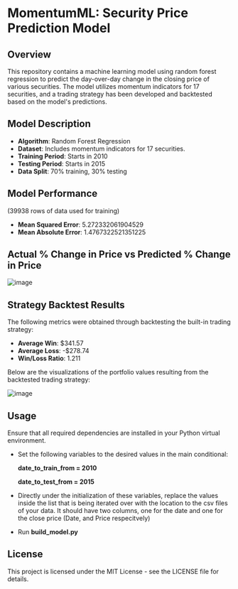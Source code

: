 # MomentumML: Security Price Prediction Model

## Overview
This repository contains a machine learning model using random forest regression to predict the day-over-day change in the closing price of various securities. The model utilizes momentum indicators for 17 securities, and a trading strategy has been developed and backtested based on the model's predictions.

## Model Description
- **Algorithm**: Random Forest Regression
- **Dataset**: Includes momentum indicators for 17 securities.
- **Training Period**: Starts in 2010
- **Testing Period**: Starts in 2015
- **Data Split**: 70% training, 30% testing

## Model Performance
(39938 rows of data used for training)
- **Mean Squared Error**: 5.272332061904529
- **Mean Absolute Error**: 1.4767322521351225
## Actual % Change in Price vs Predicted % Change in Price
![image](https://github.com/evanwohl/MomentumML/assets/156111794/eed62714-6d34-48f1-8e36-2bab0d957eab)

## Strategy Backtest Results
The following metrics were obtained through backtesting the built-in trading strategy:
- **Average Win**: $341.57
- **Average Loss**: -$278.74
- **Win/Loss Ratio**: 1.211

Below are the visualizations of the portfolio values resulting from the backtested trading strategy:

![image](https://github.com/evanwohl/MomentumML/assets/156111794/2c0c2b0c-0169-4578-8ab1-1d0d51b1da56)


## Usage
Ensure that all required dependencies are installed in your Python virtual environment.

- Set the following variables to the desired values in the main conditional:

    **date_to_train_from = 2010**
  
    **date_to_test_from = 2015**
- Directly under the initialization of these variables, replace the values inside the list that is being iterated over with the location to the csv files of your data. It should have two columns, one for the date and one for the close price (Date, and Price respecitvely)
- Run **build_model.py**

## License 

This project is licensed under the MIT License - see the LICENSE file for details.
